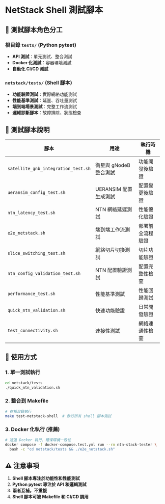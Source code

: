 # NetStack Shell 測試腳本

## 🎯 **測試腳本角色分工**

### **根目錄 `tests/` (Python pytest)**

-   **API 測試**：單元測試、整合測試
-   **Docker 化測試**：容器環境測試
-   **自動化 CI/CD 測試**

### **`netstack/tests/` (Shell 腳本)**

-   **功能驗證測試**：實際網絡功能測試
-   **性能基準測試**：延遲、吞吐量測試
-   **端到端場景測試**：完整工作流測試
-   **運維診斷腳本**：故障排除、狀態檢查

## 📝 **測試腳本說明**

| 腳本                                | 用途                   | 執行時機         |
| ----------------------------------- | ---------------------- | ---------------- |
| `satellite_gnb_integration_test.sh` | 衛星與 gNodeB 整合測試 | 功能開發後驗證   |
| `ueransim_config_test.sh`           | UERANSIM 配置生成測試  | 配置變更後驗證   |
| `ntn_latency_test.sh`               | NTN 網絡延遲測試       | 性能優化驗證     |
| `e2e_netstack.sh`                   | 端到端工作流測試       | 部署前全流程驗證 |
| `slice_switching_test.sh`           | 網絡切片切換測試       | 切片功能驗證     |
| `ntn_config_validation_test.sh`     | NTN 配置驗證測試       | 配置完整性檢查   |
| `performance_test.sh`               | 性能基準測試           | 性能回歸測試     |
| `quick_ntn_validation.sh`           | 快速功能驗證           | 日常開發驗證     |
| `test_connectivity.sh`              | 連接性測試             | 網絡連通性檢查   |

## 🔧 **使用方式**

### **1. 單一測試執行**

```bash
cd netstack/tests
./quick_ntn_validation.sh
```

### **2. 整合到 Makefile**

```bash
# 在根目錄執行
make test-netstack-shell  # 執行所有 shell 腳本測試
```

### **3. Docker 化執行** (推薦)

```bash
# 透過 Docker 執行，確保環境一致性
docker compose -f docker-compose.test.yml run --rm ntn-stack-tester \
  bash -c "cd netstack/tests && ./e2e_netstack.sh"
```

## ⚠️ **注意事項**

1. **Shell 腳本專注於功能性和性能測試**
2. **Python pytest 專注於 API 和邏輯測試**
3. **兩者互補，不重複**
4. **Shell 腳本可被 Makefile 和 CI/CD 調用**
